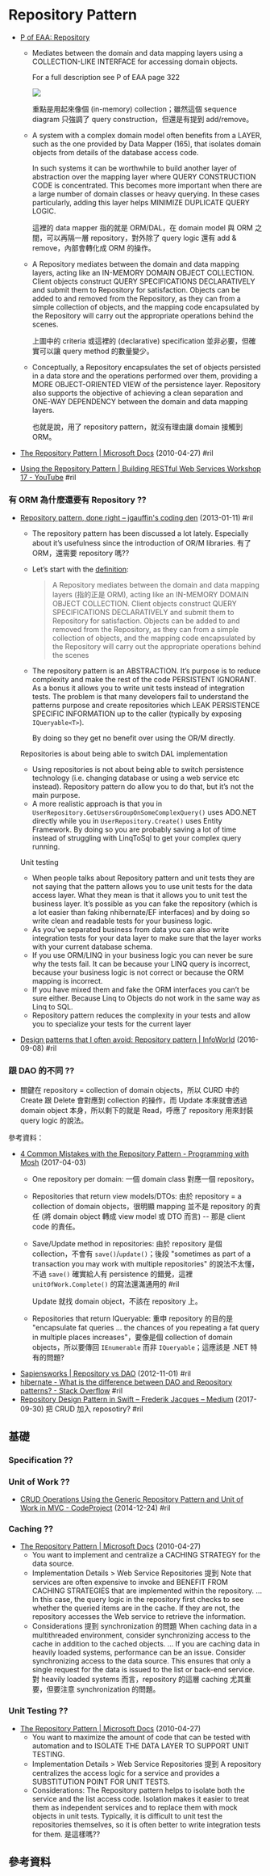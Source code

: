 # Repository Pattern

  - [P of EAA: Repository](https://martinfowler.com/eaaCatalog/repository.html)

      - Mediates between the domain and data mapping layers using a COLLECTION-LIKE INTERFACE for accessing domain objects.

        For a full description see P of EAA page 322

        ![](https://martinfowler.com/eaaCatalog/repositorySketch.gif)

        重點是用起來像個 (in-memory) collection；雖然這個 sequence diagram 只強調了 query construction，但還是有提到 add/remove。

      - A system with a complex domain model often benefits from a LAYER, such as the one provided by Data Mapper (165), that isolates domain objects from details of the database access code.

        In such systems it can be worthwhile to build another layer of abstraction over the mapping layer where QUERY CONSTRUCTION CODE is concentrated. This becomes more important when there are a large number of domain classes or heavy querying. In these cases particularly, adding this layer helps MINIMIZE DUPLICATE QUERY LOGIC.

        這裡的 data mapper 指的就是 ORM/DAL，在 domain model 與 ORM 之間，可以再隔一層 repository，對外除了 query logic 還有 add & remove，內部會轉化成 ORM 的操作。

      - A Repository mediates between the domain and data mapping layers, acting like an IN-MEMORY DOMAIN OBJECT COLLECTION. Client objects construct QUERY SPECIFICATIONS DECLARATIVELY and submit them to Repository for satisfaction. Objects can be added to and removed from the Repository, as they can from a simple collection of objects, and the mapping code encapsulated by the Repository will carry out the appropriate operations behind the scenes.

        上圖中的 criteria 或這裡的 (declarative) specification 並非必要，但確實可以讓 query method 的數量變少。

      - Conceptually, a Repository encapsulates the set of objects persisted in a data store and the operations performed over them, providing a MORE OBJECT-ORIENTED VIEW of the persistence layer. Repository also supports the objective of achieving a clean separation and ONE-WAY DEPENDENCY between the domain and data mapping layers.

        也就是說，用了 repository pattern，就沒有理由讓 domain 接觸到 ORM。

  - [The Repository Pattern \| Microsoft Docs](https://docs.microsoft.com/en-us/previous-versions/msp-n-p/ff649690(v=pandp.10)) (2010-04-27) #ril

  - [Using the Repository Pattern \| Building RESTful Web Services Workshop 17 \- YouTube](https://www.youtube.com/watch?v=tUuBMifqFAg) #ril

### 有 ORM 為什麼還要有 Repository ??

  - [Repository pattern, done right – jgauffin's coding den](http://blog.gauffin.org/2013/01/repository-pattern-done-right/) (2013-01-11) #ril

      - The repository pattern has been discussed a lot lately. Especially about it’s usefulness since the introduction of OR/M libraries. 有了 ORM，還需要 repository 嗎??
      - Let’s start with the [definition](http://martinfowler.com/eaaCatalog/repository.html):

        > A Repository mediates between the domain and data mapping layers (指的正是 ORM), acting like an IN-MEMORY DOMAIN OBJECT COLLECTION. Client objects construct QUERY SPECIFICATIONS DECLARATIVELY and submit them to Repository for satisfaction. Objects can be added to and removed from the Repository, as they can from a simple collection of objects, and the mapping code encapsulated by the Repository will carry out the appropriate operations behind the scenes

      - The repository pattern is an ABSTRACTION. It’s purpose is to reduce complexity and make the rest of the code PERSISTENT IGNORANT. As a bonus it allows you to write unit tests instead of integration tests. The problem is that many developers fail to understand the patterns purpose and create repositories which LEAK PERSISTENCE SPECIFIC INFORMATION up to the caller (typically by exposing `IQueryable<T>`).

        By doing so they get no benefit over using the OR/M directly.

    Repositories is about being able to switch DAL implementation

      - Using repositories is not about being able to switch persistence technology (i.e. changing database or using a web service etc instead). Repository pattern do allow you to do that, but it’s not the main purpose.
      - A more realistic approach is that you in `UserRepository.GetUsersGroupOnSomeComplexQuery()` uses ADO.NET directly while you in `UserRepository.Create()` uses Entity Framework. By doing so you are probably saving a lot of time instead of struggling with LinqToSql to get your complex query running.

    Unit testing

      - When people talks about Repository pattern and unit tests they are not saying that the pattern allows you to use unit tests for the data access layer. What they mean is that it allows you to unit test the business layer. It’s possible as you can fake the repository (which is a lot easier than faking nhibernate/EF interfaces) and by doing so write clean and readable tests for your business logic.
      - As you’ve separated business from data you can also write integration tests for your data layer to make sure that the layer works with your current database schema.
      - If you use ORM/LINQ in your business logic you can never be sure why the tests fail. It can be because your LINQ query is incorrect, because your business logic is not correct or because the ORM mapping is incorrect.
      - If you have mixed them and fake the ORM interfaces you can’t be sure either. Because Linq to Objects do not work in the same way as Linq to SQL.
      - Repository pattern reduces the complexity in your tests and allow you to specialize your tests for the current layer

  - [Design patterns that I often avoid: Repository pattern \| InfoWorld](https://www.infoworld.com/article/3117713/application-development/design-patterns-that-i-often-avoid-repository-pattern.html) (2016-09-08) #ril

### 跟 DAO 的不同 ??

  - 關鍵在 repository = collection of domain objects，所以 CURD 中的 Create 跟 Delete 會對應到 collection 的操作，而 Update 本來就會透過 domain object 本身，所以剩下的就是 Read，呼應了 repository 用來封裝 query logic 的說法。

參考資料：

  - [4 Common Mistakes with the Repository Pattern \- Programming with Mosh](https://programmingwithmosh.com/entity-framework/common-mistakes-with-the-repository-pattern/) (2017-04-03)
      - One repository per domain: 一個 domain class 對應一個 repository。
      - Repositories that return view models/DTOs: 由於 repository = a collection of domain objects，很明顯 mapping 並不是 repository 的責任 (將 domain object 轉成 view model 或 DTO 而言) -- 那是 client code 的責任。

      - Save/Update method in repositories: 由於 repository 是個 collection，不會有 `save()`/`update()`；後段 "sometimes as part of a transaction you may work with multiple repositories" 的說法不太懂，不過 `save()` 確實給人有 persistence 的錯覺，這裡 `unitOfWork.Complete()` 的寫法還滿通用的 #ril

        Update 就找 domain object，不該在 repository 上。

      - Repositories that return IQueryable: 重申 repository 的目的是 "encapsulate fat queries ... the chances of you repeating a fat query in multiple places increases"，要像是個 collection of domain objects，所以要傳回 `IEnumerable` 而非 `IQueryable`；這應該是 .NET 特有的問題?
  - [Sapiensworks \| Repository vs DAO](https://blog.sapiensworks.com/post/2012/11/01/Repository-vs-DAO.aspx) (2012-11-01) #ril
  - [hibernate \- What is the difference between DAO and Repository patterns? \- Stack Overflow](https://stackoverflow.com/questions/8550124/) #ril
  - [Repository Design Pattern in Swift – Frederik Jacques – Medium](https://medium.com/@frederikjacques/repository-design-pattern-in-swift-952061485aa) (2017-09-30) 把 CRUD 加入 reposotiry? #ril

## 基礎

### Specification ??

### Unit of Work ??

  - [CRUD Operations Using the Generic Repository Pattern and Unit of Work in MVC \- CodeProject](https://www.codeproject.com/Articles/814768/CRUD-Operations-Using-the-Generic-Repository-Patte) (2014-12-24) #ril

### Caching ??

  - [The Repository Pattern \| Microsoft Docs](https://docs.microsoft.com/en-us/previous-versions/msp-n-p/ff649690(v=pandp.10)) (2010-04-27)
      - You want to implement and centralize a CACHING STRATEGY for the data source.
      - Implementation Details > Web Service Repositories 提到 Note that services are often expensive to invoke and BENEFIT FROM CACHING STRATEGIES that are implemented within the repository. ... In this case, the query logic in the repository first checks to see whether the queried items are in the cache. If they are not, the repository accesses the Web service to retrieve the information.
      - Considerations 提到 synchronization 的問題 When caching data in a multithreaded environment, consider synchronizing access to the cache in addition to the cached objects. ... If you are caching data in heavily loaded systems, performance can be an issue. Consider synchronizing access to the data source. This ensures that only a single request for the data is issued to the list or back-end service. 對 heavily loaded systems 而言，repository 的這層 caching 尤其重要，但要注意 synchronization 的問題。

### Unit Testing ??

  - [The Repository Pattern \| Microsoft Docs](https://docs.microsoft.com/en-us/previous-versions/msp-n-p/ff649690(v=pandp.10)) (2010-04-27)
      - You want to maximize the amount of code that can be tested with automation and to ISOLATE THE DATA LAYER TO SUPPORT UNIT TESTING.
      - Implementation Details > Web Service Repositories 提到 A repository centralizes the access logic for a service and provides a SUBSTITUTION POINT FOR UNIT TESTS.
      - Considerations: The Repository pattern helps to isolate both the service and the list access code. Isolation makes it easier to treat them as independent services and to replace them with mock objects in unit tests. Typically, it is difficult to unit test the repositories themselves, so it is often better to write integration tests for them. 是這樣嗎??

## 參考資料
